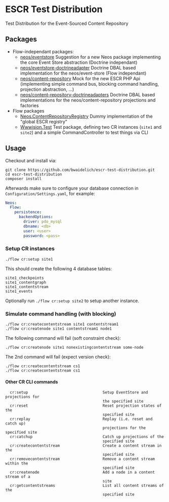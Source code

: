 # ESCR Test Distribution

Test Distribution for the Event-Sourced Content Repository

## Packages

* Flow-independant packages:
  * [neos/eventstore](DistributionPackages/neos/event-store) Suggestion for a new Neos package implementing the core Event Store abstraction (Doctrine independant)
  * [neos/eventstore-doctrineadapter](DistributionPackages/neos/event-store-doctrineadapter) Doctrine DBAL based implementation for the neos/event-store (Flow independant)
  * [neos/content-repository](DistributionPackages/neos/content-repository) Mock for the new ESCR PHP Api (implementing simple command bus, blocking command handling, projection abstraction, ...)
  * [neos/content-repository-doctrineadapters](DistributionPackages/neos/content-repository-doctrineadapters) Doctrine DBAL based implementations for the neos/content-repository projections and factories
* Flow packages
  * [Neos.ContentRepositoryRegistry](DistributionPackages/Neos.ContentRepositoryRegistry) Dummy implementation of the "global ESCR registry"
  * [Wwwision.Test](DistributionPackages/Wwwision.Test) Test package, defining two CR instances (`site1` and `site2`) and a simple CommandController to test things via CLI

## Usage

Checkout and install via:

```
git clone https://github.com/bwaidelich/escr-test-distribution.git
cd escr-test-distribution
composer install
```

Afterwards make sure to configure your database connection in `Configuration/Settings.yaml`,
for example:

```yaml
Neos:
  Flow:
    persistence:
      backendOptions:
        driver: pdo_mysql
        dbname: <db>
        user: <user>
        password: <pass>
```

### Setup CR instances

```
./flow cr:setup site1
```

This should create the following 4 database tables:

```
site1_checkpoints
site1_contentgraph
site1_contentstream
site1_events
```

Optionally run `./flow cr:setup site2` to setup another instance.

### Simulate command handling (with blocking)

```
./flow cr:createcontentstream site1 contentstream1
./flow cr:createnode site1 contentstream1 node1
```

The following command will fail (soft constraint check):

```
./flow cr:createnode site1 nonexistingcontentstream some-node
```

The 2nd command will fail (expect version check):

```
./flow cr:createcontentstream cs1
./flow cr:createcontentstream cs1
```

#### Other CR CLI commands

```
  cr:setup                                 Setup EventStore and projections for
                                           the specified site
  cr:reset                                 Reset projection states of the
                                           specified site
  cr:replay                                Replay (i.e. reset and catch up)
                                           projections for the specified site
  cr:catchup                               Catch up projections of the
                                           specified site
  cr:createcontentstream                   Create a content stream in the
                                           specified site
  cr:removecontentstream                   Remove a content stream within the
                                           specified site
  cr:createnode                            Add a node in a content stream of a
                                           site
  cr:getcontentstreams                     List all content streams of the
                                           specified site
```
